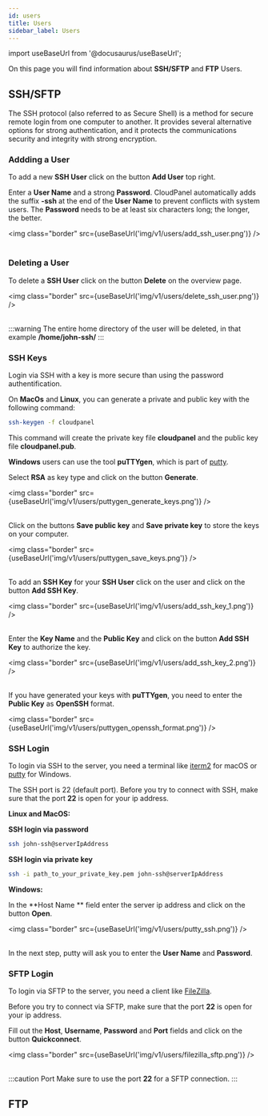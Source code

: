 ```yaml
---
id: users
title: Users
sidebar_label: Users
---
```


import useBaseUrl from '@docusaurus/useBaseUrl';

On this page you will find information about **SSH/SFTP** and **FTP** Users.

## SSH/SFTP

The SSH protocol (also referred to as Secure Shell) is a method for secure remote login from one computer to another. 
It provides several alternative options for strong authentication, and it protects the communications security and integrity with strong encryption.

### Addding a User

To add a new **SSH User** click on the button **Add User** top right. 

Enter a **User Name** and a strong **Password**. 
CloudPanel automatically adds the suffix **-ssh** at the end of the **User Name** to prevent conflicts with system users.
The **Password** needs to be at least six characters long; the longer, the better.

<img class="border" src={useBaseUrl('img/v1/users/add_ssh_user.png')} /> <br /> <br />

### Deleting a User

To delete a **SSH User** click on the button **Delete** on the overview page.

<img class="border" src={useBaseUrl('img/v1/users/delete_ssh_user.png')} /> <br /> <br />

:::warning
The entire home directory of the user will be deleted, in that example **/home/john-ssh/**
:::

### SSH Keys

Login via SSH with a key is more secure than using the password authentification.

On **MacOs** and **Linux**, you can generate a private and public key with the following command:

```bash
ssh-keygen -f cloudpanel
```

This command will create the private key file **cloudpanel** and the public key file **cloudpanel.pub**.

**Windows** users can use the tool **puTTYgen**, which is part of [putty](https://www.putty.org/).

Select **RSA** as key type and click on the button **Generate**.

<img class="border" src={useBaseUrl('img/v1/users/puttygen_generate_keys.png')} /> <br /> <br />

Click on the buttons **Save public key** and **Save private key** to store the keys on your computer.

<img class="border" src={useBaseUrl('img/v1/users/puttygen_save_keys.png')} /> <br /> <br />

To add an **SSH Key** for your **SSH User** click on the user and click on the button **Add SSH Key**.

<img class="border" src={useBaseUrl('img/v1/users/add_ssh_key_1.png')} /> <br /> <br />

Enter the **Key Name** and the **Public Key** and click on the button **Add SSH Key** to authorize the key.

<img class="border" src={useBaseUrl('img/v1/users/add_ssh_key_2.png')} /> <br /> <br />

If you have generated your keys with **puTTYgen**, you need to enter the **Public Key** as **OpenSSH** format.

<img class="border" src={useBaseUrl('img/v1/users/puttygen_openssh_format.png')} />

### SSH Login

To login via SSH to the server, you need a terminal like [iterm2](https://www.iterm2.com/) for macOS or [putty](https://www.putty.org/) for Windows.

The SSH port is 22 (default port). Before you try to connect with SSH, make sure that the port **22** is open for your ip address.

**Linux and MacOS:**

**SSH login via password**

```bash
ssh john-ssh@serverIpAddress
```

**SSH login via private key**

```bash
ssh -i path_to_your_private_key.pem john-ssh@serverIpAddress
```

**Windows:**

In the **Host Name ** field enter the server ip address and click on the button **Open**.

<img class="border" src={useBaseUrl('img/v1/users/putty_ssh.png')} /> <br /> <br />

In the next step, putty will ask you to enter the **User Name** and **Password**.

### SFTP Login

To login via SFTP to the server, you need a client like [FileZilla](https://filezilla-project.org/).

Before you try to connect via SFTP, make sure that the port **22** is open for your ip address.

Fill out the **Host**, **Username**, **Password** and **Port** fields and click on the button **Quickconnect**.

<img class="border" src={useBaseUrl('img/v1/users/filezilla_sftp.png')} /> <br /> <br />

:::caution Port
Make sure to use the port **22** for a SFTP connection.
:::

## FTP